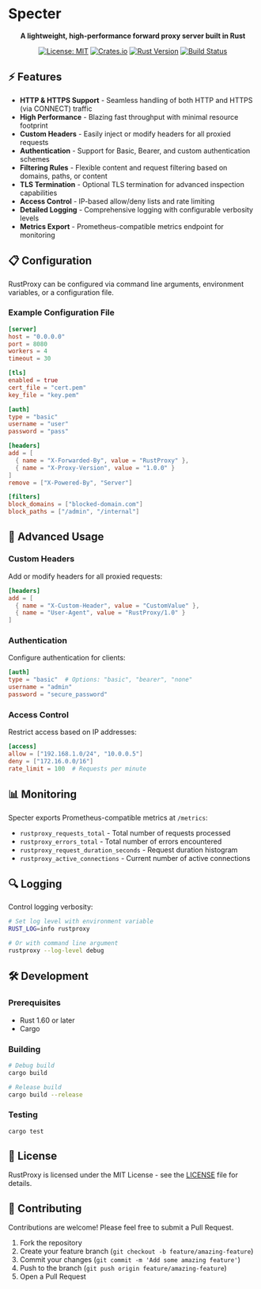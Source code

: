 # Specter

<div align="center">

**A lightweight, high-performance forward proxy server built in Rust**

[![License: MIT](https://img.shields.io/badge/License-MIT-blue.svg)](https://opensource.org/licenses/MIT)
[![Crates.io](https://img.shields.io/crates/v/rustproxy.svg)](https://crates.io/crates/rustproxy)
[![Rust Version](https://img.shields.io/badge/rust-stable-brightgreen.svg)](https://www.rust-lang.org)
[![Build Status](https://img.shields.io/github/actions/workflow/status/rustproxy/rustproxy/ci.yml?branch=main)](https://github.com/rustproxy/rustproxy/actions)

</div>

## ⚡ Features

- **HTTP & HTTPS Support** - Seamless handling of both HTTP and HTTPS (via CONNECT) traffic
- **High Performance** - Blazing fast throughput with minimal resource footprint
- **Custom Headers** - Easily inject or modify headers for all proxied requests
- **Authentication** - Support for Basic, Bearer, and custom authentication schemes
- **Filtering Rules** - Flexible content and request filtering based on domains, paths, or content
- **TLS Termination** - Optional TLS termination for advanced inspection capabilities
- **Access Control** - IP-based allow/deny lists and rate limiting
- **Detailed Logging** - Comprehensive logging with configurable verbosity levels
- **Metrics Export** - Prometheus-compatible metrics endpoint for monitoring

## 📋 Configuration

RustProxy can be configured via command line arguments, environment variables, or a configuration file.

### Example Configuration File

```toml
[server]
host = "0.0.0.0"
port = 8080
workers = 4
timeout = 30

[tls]
enabled = true
cert_file = "cert.pem"
key_file = "key.pem"

[auth]
type = "basic"
username = "user"
password = "pass"

[headers]
add = [
  { name = "X-Forwarded-By", value = "RustProxy" },
  { name = "X-Proxy-Version", value = "1.0.0" }
]
remove = ["X-Powered-By", "Server"]

[filters]
block_domains = ["blocked-domain.com"]
block_paths = ["/admin", "/internal"]
```

## 🔧 Advanced Usage

### Custom Headers

Add or modify headers for all proxied requests:

```toml
[headers]
add = [
  { name = "X-Custom-Header", value = "CustomValue" },
  { name = "User-Agent", value = "RustProxy/1.0" }
]
```

### Authentication

Configure authentication for clients:

```toml
[auth]
type = "basic"  # Options: "basic", "bearer", "none"
username = "admin"
password = "secure_password"
```

### Access Control

Restrict access based on IP addresses:

```toml
[access]
allow = ["192.168.1.0/24", "10.0.0.5"]
deny = ["172.16.0.0/16"]
rate_limit = 100  # Requests per minute
```

## 📊 Monitoring

Specter exports Prometheus-compatible metrics at `/metrics`:

- `rustproxy_requests_total` - Total number of requests processed
- `rustproxy_errors_total` - Total number of errors encountered
- `rustproxy_request_duration_seconds` - Request duration histogram
- `rustproxy_active_connections` - Current number of active connections

## 🔍 Logging

Control logging verbosity:

```bash
# Set log level with environment variable
RUST_LOG=info rustproxy

# Or with command line argument
rustproxy --log-level debug
```

## 🛠️ Development

### Prerequisites

- Rust 1.60 or later
- Cargo

### Building

```bash
# Debug build
cargo build

# Release build
cargo build --release
```

### Testing

```bash
cargo test
```

## 📄 License

RustProxy is licensed under the MIT License - see the [LICENSE](LICENSE) file for details.

## 🤝 Contributing

Contributions are welcome! Please feel free to submit a Pull Request.

1. Fork the repository
2. Create your feature branch (`git checkout -b feature/amazing-feature`)
3. Commit your changes (`git commit -m 'Add some amazing feature'`)
4. Push to the branch (`git push origin feature/amazing-feature`)
5. Open a Pull Request
